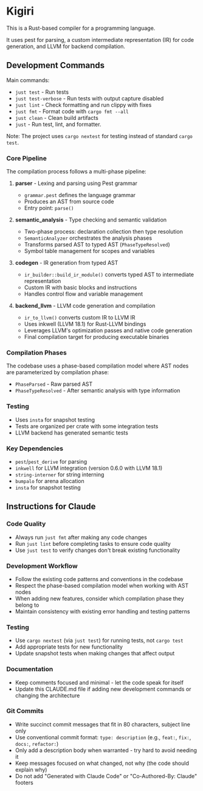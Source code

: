 # Kigiri

This is a Rust-based compiler for a programming language.

It uses pest for parsing, a custom intermediate representation (IR) for code generation, and LLVM for backend
compilation.

## Development Commands

Main commands:

- `just test` - Run tests
- `just test-verbose` - Run tests with output capture disabled
- `just lint` - Check formatting and run clippy with fixes
- `just fmt` - Format code with `cargo fmt --all`
- `just clean` - Clean build artifacts
- `just` - Run test, lint, and formatter.

Note: The project uses `cargo nextest` for testing instead of standard `cargo test`.

### Core Pipeline

The compilation process follows a multi-phase pipeline:

1. **parser** - Lexing and parsing using Pest grammar
    - `grammar.pest` defines the language grammar
    - Produces an AST from source code
    - Entry point: `parse()`

2. **semantic_analysis** - Type checking and semantic validation
    - Two-phase process: declaration collection then type resolution
    - `SemanticAnalyzer` orchestrates the analysis phases
    - Transforms parsed AST to typed AST (`PhaseTypeResolved`)
    - Symbol table management for scopes and variables

3. **codegen** - IR generation from typed AST
    - `ir_builder::build_ir_module()` converts typed AST to intermediate representation
    - Custom IR with basic blocks and instructions
    - Handles control flow and variable management

4. **backend_llvm** - LLVM code generation and compilation
    - `ir_to_llvm()` converts custom IR to LLVM IR
    - Uses inkwell (LLVM 18.1) for Rust-LLVM bindings
    - Leverages LLVM's optimization passes and native code generation
    - Final compilation target for producing executable binaries

### Compilation Phases

The codebase uses a phase-based compilation model where AST nodes are parameterized by compilation phase:

- `PhaseParsed` - Raw parsed AST
- `PhaseTypeResolved` - After semantic analysis with type information

### Testing

- Uses `insta` for snapshot testing
- Tests are organized per crate with some integration tests
- LLVM backend has generated semantic tests

### Key Dependencies

- `pest`/`pest_derive` for parsing
- `inkwell` for LLVM integration (version 0.6.0 with LLVM 18.1)
- `string-interner` for string interning
- `bumpalo` for arena allocation
- `insta` for snapshot testing

## Instructions for Claude

### Code Quality

- Always run `just fmt` after making any code changes
- Run `just lint` before completing tasks to ensure code quality
- Use `just test` to verify changes don't break existing functionality

### Development Workflow

- Follow the existing code patterns and conventions in the codebase
- Respect the phase-based compilation model when working with AST nodes
- When adding new features, consider which compilation phase they belong to
- Maintain consistency with existing error handling and testing patterns

### Testing

- Use `cargo nextest` (via `just test`) for running tests, not `cargo test`
- Add appropriate tests for new functionality
- Update snapshot tests when making changes that affect output

### Documentation

- Keep comments focused and minimal - let the code speak for itself
- Update this CLAUDE.md file if adding new development commands or changing the architecture

### Git Commits

- Write succinct commit messages that fit in 80 characters, subject line only
- Use conventional commit format: `type: description` (e.g., `feat:`, `fix:`, `docs:`, `refactor:`)
- Only add a description body when warranted - try hard to avoid needing it
- Keep messages focused on what changed, not why (the code should explain why)
- Do not add "Generated with Claude Code" or "Co-Authored-By: Claude" footers
